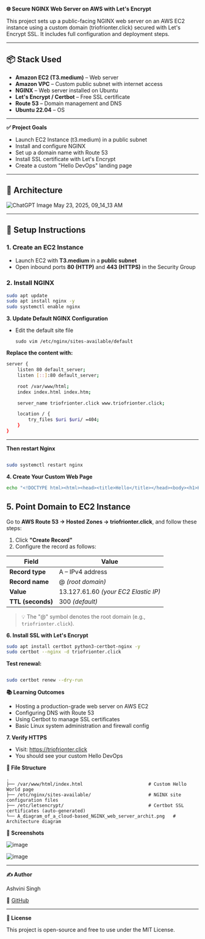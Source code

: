 **🌐 Secure NGINX Web Server on AWS with Let's Encrypt**

This project sets up a public-facing NGINX web server on an AWS EC2 instance using a custom domain (triofrionter.click) secured with Let's Encrypt SSL. It includes full configuration and deployment steps.


---

## 📦 Stack Used

- **Amazon EC2 (T3.medium)** – Web server
- **Amazon VPC** – Custom public subnet with internet access
- **NGINX** – Web server installed on Ubuntu
- **Let's Encrypt / Certbot** – Free SSL certificate
- **Route 53** – Domain management and DNS
- **Ubuntu 22.04** – OS

---

**✅ Project Goals**

- Launch EC2 Instance (t3.medium) in a public subnet
- Install and configure NGINX
- Set up a domain name with Route 53
- Install SSL certificate with Let's Encrypt
- Create a custom "Hello DevOps" landing page

---

## 🧱 Architecture

![ChatGPT Image May 23, 2025, 09_14_13 AM](https://github.com/user-attachments/assets/2b2d86ba-f33b-47d8-95a9-8252fa2b32a2)


---

## 🚀 Setup Instructions

### 1. Create an EC2 Instance

- Launch EC2 with **T3.medium** in a **public subnet**
- Open inbound ports **80 (HTTP)** and **443 (HTTPS)** in the Security Group


### 2. Install NGINX

```bash
sudo apt update
sudo apt install nginx -y
sudo systemctl enable nginx

```


**3. Update Default NGINX Configuration**
- Edit the default site file
  
  ```
  sudo vim /etc/nginx/sites-available/default
  
  ```



**Replace the content with:**


```bash
server {
    listen 80 default_server;
    listen [::]:80 default_server;

    root /var/www/html;
    index index.html index.htm;

    server_name triofrionter.click www.triofrionter.click;

    location / {
        try_files $uri $uri/ =404;
    }
}

```


---


**Then restart Nginx**
  
  ```bash
  
  sudo systemctl restart nginx

  ```



**4. Create Your Custom Web Page**

```bash
echo "<!DOCTYPE html><html><head><title>Hello</title></head><body><h1>Hello DevOps from triofrionter.click</h1></body></html>" | sudo tee /var/www/html/index.html

```


## 5. Point Domain to EC2 Instance


Go to **AWS Route 53 → Hosted Zones → triofrionter.click**, and follow these steps:

1. Click **"Create Record"**
2. Configure the record as follows:

| Field         | Value                |
|---------------|----------------------|
| **Record type** | A – IPv4 address     |
| **Record name** | @ *(root domain)*    |
| **Value**       | 13.127.61.60 *(your EC2 Elastic IP)* |
| **TTL (seconds)** | 300 *(default)*    |

> 💡 The "@" symbol denotes the root domain (e.g., `triofrionter.click`).



**6. Install SSL with Let's Encrypt**

```bash
sudo apt install certbot python3-certbot-nginx -y
sudo certbot --nginx -d triofrionter.click
```


**Test renewal:**

```bash

sudo certbot renew --dry-run
```



**📚 Learning Outcomes**

- Hosting a production-grade web server on AWS EC2
- Configuring DNS with Route 53 
- Using Certbot to manage SSL certificates
- Basic Linux system administration and firewall config



**7. Verify HTTPS**

- Visit: https://triofrionter.click
- You should see your custom Hello DevOps



**📂 File Structure**

```
.
├── /var/www/html/index.html                        # Custom Hello World page
├── /etc/nginx/sites-available/                     # NGINX site configuration files
├── /etc/letsencrypt/                               # Certbot SSL certificates (auto-generated)
└── A_diagram_of_a_cloud-based_NGINX_web_server_archit.png   # Architecture diagram

```


**📸 Screenshots**

![image](https://github.com/user-attachments/assets/e0af585a-70be-4827-ad81-62f5891db9eb)


![image](https://github.com/user-attachments/assets/aef89d2e-9f74-4241-bfff-c038f61ad9da)



---

**✍️ Author**

Ashvini Singh

🔗 [GitHub](https://github.com/ashvini-singh)

---
**📜 License**

This project is open-source and free to use under the MIT License.

